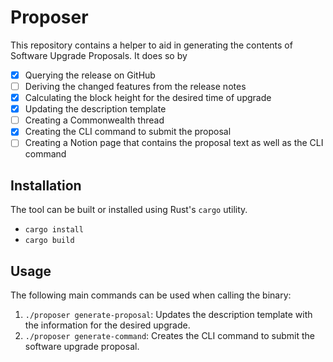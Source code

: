 # Proposer

This repository contains a helper to aid in generating the contents of Software Upgrade Proposals. It does so by

- [x] Querying the release on GitHub
- [ ] Deriving the changed features from the release notes
- [x] Calculating the block height for the desired time of upgrade
- [x] Updating the description template
- [ ] Creating a Commonwealth thread
- [x] Creating the CLI command to submit the proposal
- [ ] Creating a Notion page that contains the proposal text as well as the CLI command

## Installation

The tool can be built or installed using Rust's `cargo` utility.

- `cargo install`
- `cargo build`

## Usage

The following main commands can be used when calling the binary:

1. `./proposer generate-proposal`: Updates the description template with the information for the desired upgrade.
2. `./proposer generate-command`: Creates the CLI command to submit the software upgrade proposal.
